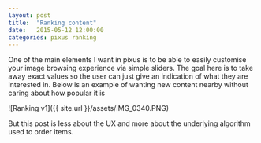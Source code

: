 ```yaml
---
layout: post
title:  "Ranking content"
date:   2015-05-12 12:00:00
categories: pixus ranking
---
```


One of the main elements I want in pixus is to be able to easily customise your image browsing experience via simple sliders. The goal here is to take away exact values so the user can just give an indication of what they are interested in. Below is an example of wanting new content nearby without caring about how popular it is

![Ranking v1]({{ site.url }}/assets/IMG_0340.PNG)

But this post is less about the UX and more about the underlying algorithm used to order items.